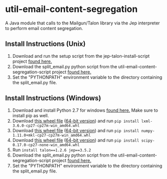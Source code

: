 # util-email-content-segregation
A Java module that calls to the Mailgun/Talon library via the Jep interpreter to perform email content segregation.


## Install Instructions (Unix)

1.  Download and run the setup script from the jep-talon-install-script project [found here.](https://github.com/CAFDataProcessing/worker-markup/tree/develop/jep-talon-install-script)
2.  Download the split_email.py python script from the util-email-content-segregation-script project [found here.](https://github.com/CAFDataProcessing/util-email-content-segregation-script)
3.  Set the "PYTHONPATH" environment variable to the directory containing the split_email.py file.

## Install Instructions (Windows)

1.  Download and install Python 2.7 for windows [found here.](https://www.python.org/ftp/python/2.7.11/python-2.7.11.msi) Make sure to install pip as well.
2.  Download [this wheel file](http://www.lfd.uci.edu/~gohlke/pythonlibs/th4jbnf9/lxml-3.6.0-cp27-cp27m-win32.whl) ([64-bit version](http://www.lfd.uci.edu/~gohlke/pythonlibs/th4jbnf9/lxml-3.6.0-cp27-cp27m-win_amd64.whl)) and run `pip install lxml-3.6.0-cp27-cp27m-win_amd64.whl`
3.  Download [this wheel file](http://www.lfd.uci.edu/~gohlke/pythonlibs/th4jbnf9/numpy-1.11.0+mkl-cp27-cp27m-win32.whl) ([64-bit version](http://www.lfd.uci.edu/~gohlke/pythonlibs/th4jbnf9/numpy-1.11.0+mkl-cp27-cp27m-win_amd64.whl)) and run `pip install numpy-1.11.0+mkl-cp27-cp27m-win_amd64.whl`
4.  Download [this wheel file](http://www.lfd.uci.edu/~gohlke/pythonlibs/th4jbnf9/scipy-0.17.0-cp27-none-win32.whl) ([64-bit version](http://www.lfd.uci.edu/~gohlke/pythonlibs/th4jbnf9/scipy-0.17.0-cp27-none-win_amd64.whl)) and run `pip install scipy-0.17.0-cp27-none-win_amd64.whl`
5.  Run `install talon==1.2.6 jep==3.5.2`
6.  Download the split_email.py python script from the util-email-content-segregation-script project [found here.](https://github.com/CAFDataProcessing/util-email-content-segregation-script)
7.  Set the "PYTHONPATH" environment variable to the directory containing the split_email.py file.
